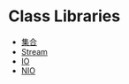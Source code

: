 # Class Libraries

* [集合](collection.md)
* [Stream](stream.md)
* [IO](java-io.md)
* [NIO](java-nio.md)

